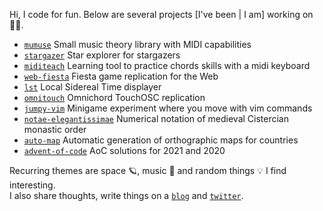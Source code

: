 Hi, I code for fun. Below are several projects [I've been | I am] working on 👨‍💻.  

- [`mumuse`](https://github.com/alelouis/mumuse) Small music theory library with MIDI capabilities
- [`stargazer`](https://github.com/alelouis/stargazer) Star explorer for stargazers
- [`miditeach`](https://github.com/alelouis/midiTeach) Learning tool to practice chords skills with a midi keyboard
- [`web-fiesta`](https://github.com/alelouis/web-fiesta) Fiesta game replication for the Web
- [`lst`](https://github.com/alelouis/lst) Local Sidereal Time displayer
- [`omnitouch`](https://github.com/alelouis/omnitouch) Omnichord TouchOSC replication
- [`jumpy-vim`](https://github.com/alelouis/jumpy-vim) Minigame experiment where you move with vim commands
- [`notae-elegantissimae`](https://github.com/alelouis/notae-elegantissimae) Numerical notation of medieval Cistercian monastic order
- [`auto-map`](https://github.com/alelouis/auto-map) Automatic generation of orthographic maps for countries
- [`advent-of-code`](https://github.com/alelouis/advent-of-code) AoC solutions for 2021 and 2020

Recurring themes are space 🪐, music 🎹 and random things 💡 I find interesting.  
I also share thoughts, write things on a [`blog`](https://alelouis.eu/) and [`twitter`](https://twitter.com/_alelouis).
